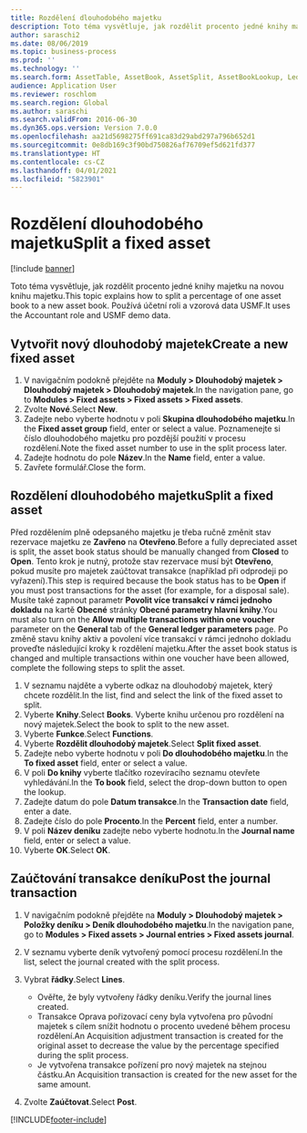 ```yaml
---
title: Rozdělení dlouhodobého majetku
description: Toto téma vysvětluje, jak rozdělit procento jedné knihy majetku na novou knihu majetku.
author: saraschi2
ms.date: 08/06/2019
ms.topic: business-process
ms.prod: ''
ms.technology: ''
ms.search.form: AssetTable, AssetBook, AssetSplit, AssetBookLookup, LedgerJournalTable, LedgerJournalTransAsset
audience: Application User
ms.reviewer: roschlom
ms.search.region: Global
ms.author: saraschi
ms.search.validFrom: 2016-06-30
ms.dyn365.ops.version: Version 7.0.0
ms.openlocfilehash: aa21d5698275ff691ca83d29abd297a796b652d1
ms.sourcegitcommit: 0e8db169c3f90bd750826af76709ef5d621fd377
ms.translationtype: HT
ms.contentlocale: cs-CZ
ms.lasthandoff: 04/01/2021
ms.locfileid: "5823901"
---
```

# <a name="split-a-fixed-asset"></a><span data-ttu-id="b876b-103">Rozdělení dlouhodobého majetku</span><span class="sxs-lookup"><span data-stu-id="b876b-103">Split a fixed asset</span></span>

[!include [banner](../../includes/banner.md)]

<span data-ttu-id="b876b-104">Toto téma vysvětluje, jak rozdělit procento jedné knihy majetku na novou knihu majetku.</span><span class="sxs-lookup"><span data-stu-id="b876b-104">This topic explains how to split a percentage of one asset book to a new asset book.</span></span> <span data-ttu-id="b876b-105">Používá účetní roli a vzorová data USMF.</span><span class="sxs-lookup"><span data-stu-id="b876b-105">It uses the Accountant role and USMF demo data.</span></span>

## <a name="create-a-new-fixed-asset"></a><span data-ttu-id="b876b-106">Vytvořit nový dlouhodobý majetek</span><span class="sxs-lookup"><span data-stu-id="b876b-106">Create a new fixed asset</span></span>

1. <span data-ttu-id="b876b-107">V navigačním podokně přejděte na **Moduly \> Dlouhodobý majetek \> Dlouhodobý majetek \> Dlouhodobý majetek**.</span><span class="sxs-lookup"><span data-stu-id="b876b-107">In the navigation pane, go to **Modules \> Fixed assets \> Fixed assets \> Fixed assets**.</span></span>
2. <span data-ttu-id="b876b-108">Zvolte **Nové**.</span><span class="sxs-lookup"><span data-stu-id="b876b-108">Select **New**.</span></span>
3. <span data-ttu-id="b876b-109">Zadejte nebo vyberte hodnotu v poli **Skupina dlouhodobého majetku**.</span><span class="sxs-lookup"><span data-stu-id="b876b-109">In the **Fixed asset group** field, enter or select a value.</span></span> <span data-ttu-id="b876b-110">Poznamenejte si číslo dlouhodobého majetku pro pozdější použití v procesu rozdělení.</span><span class="sxs-lookup"><span data-stu-id="b876b-110">Note the fixed asset number to use in the split process later.</span></span>
4. <span data-ttu-id="b876b-111">Zadejte hodnotu do pole **Název**.</span><span class="sxs-lookup"><span data-stu-id="b876b-111">In the **Name** field, enter a value.</span></span>
5. <span data-ttu-id="b876b-112">Zavřete formulář.</span><span class="sxs-lookup"><span data-stu-id="b876b-112">Close the form.</span></span>

## <a name="split-a-fixed-asset"></a><span data-ttu-id="b876b-113">Rozdělení dlouhodobého majetku</span><span class="sxs-lookup"><span data-stu-id="b876b-113">Split a fixed asset</span></span>

<span data-ttu-id="b876b-114">Před rozdělením plně odepsaného majetku je třeba ručně změnit stav rezervace majetku ze **Zavřeno** na **Otevřeno**.</span><span class="sxs-lookup"><span data-stu-id="b876b-114">Before a fully depreciated asset is split, the asset book status should be manually changed from **Closed** to **Open**.</span></span> <span data-ttu-id="b876b-115">Tento krok je nutný, protože stav rezervace musí být **Otevřeno**, pokud musíte pro majetek zaúčtovat transakce (například při odprodeji po vyřazení).</span><span class="sxs-lookup"><span data-stu-id="b876b-115">This step is required because the book status has to be **Open** if you must post transactions for the asset (for example, for a disposal sale).</span></span> <span data-ttu-id="b876b-116">Musíte také zapnout parametr **Povolit více transakcí v rámci jednoho dokladu** na kartě **Obecné** stránky **Obecné parametry hlavní knihy**.</span><span class="sxs-lookup"><span data-stu-id="b876b-116">You must also turn on the **Allow multiple transactions within one voucher** parameter on the **General** tab of the **General ledger parameters** page.</span></span> <span data-ttu-id="b876b-117">Po změně stavu knihy aktiv a povolení více transakcí v rámci jednoho dokladu proveďte následující kroky k rozdělení majetku.</span><span class="sxs-lookup"><span data-stu-id="b876b-117">After the asset book status is changed and multiple transactions within one voucher have been allowed, complete the following steps to split the asset.</span></span>

1. <span data-ttu-id="b876b-118">V seznamu najděte a vyberte odkaz na dlouhodobý majetek, který chcete rozdělit.</span><span class="sxs-lookup"><span data-stu-id="b876b-118">In the list, find and select the link of the fixed asset to split.</span></span>
2. <span data-ttu-id="b876b-119">Vyberte **Knihy**.</span><span class="sxs-lookup"><span data-stu-id="b876b-119">Select **Books**.</span></span> <span data-ttu-id="b876b-120">Vyberte knihu určenou pro rozdělení na nový majetek.</span><span class="sxs-lookup"><span data-stu-id="b876b-120">Select the book to split to the new asset.</span></span>
3. <span data-ttu-id="b876b-121">Vyberte **Funkce**.</span><span class="sxs-lookup"><span data-stu-id="b876b-121">Select **Functions**.</span></span>
4. <span data-ttu-id="b876b-122">Vyberte **Rozdělit dlouhodobý majetek**.</span><span class="sxs-lookup"><span data-stu-id="b876b-122">Select **Split fixed asset**.</span></span>
5. <span data-ttu-id="b876b-123">Zadejte nebo vyberte hodnotu v poli **Do dlouhodobého majetku**.</span><span class="sxs-lookup"><span data-stu-id="b876b-123">In the **To fixed asset** field, enter or select a value.</span></span>
6. <span data-ttu-id="b876b-124">V poli **Do knihy** vyberte tlačítko rozevíracího seznamu otevřete vyhledávání.</span><span class="sxs-lookup"><span data-stu-id="b876b-124">In the **To book** field, select the drop-down button to open the lookup.</span></span>
7. <span data-ttu-id="b876b-125">Zadejte datum do pole **Datum transakce**.</span><span class="sxs-lookup"><span data-stu-id="b876b-125">In the **Transaction date** field, enter a date.</span></span>
8. <span data-ttu-id="b876b-126">Zadejte číslo do pole **Procento**.</span><span class="sxs-lookup"><span data-stu-id="b876b-126">In the **Percent** field, enter a number.</span></span>
9. <span data-ttu-id="b876b-127">V poli **Název deníku** zadejte nebo vyberte hodnotu.</span><span class="sxs-lookup"><span data-stu-id="b876b-127">In the **Journal name** field, enter or select a value.</span></span>
10. <span data-ttu-id="b876b-128">Vyberte **OK**.</span><span class="sxs-lookup"><span data-stu-id="b876b-128">Select **OK**.</span></span>

## <a name="post-the-journal-transaction"></a><span data-ttu-id="b876b-129">Zaúčtování transakce deníku</span><span class="sxs-lookup"><span data-stu-id="b876b-129">Post the journal transaction</span></span>

1. <span data-ttu-id="b876b-130">V navigačním podokně přejděte na **Moduly \> Dlouhodobý majetek \> Položky deníku \> Deník dlouhodobého majetku**.</span><span class="sxs-lookup"><span data-stu-id="b876b-130">In the navigation pane, go to **Modules \> Fixed assets \> Journal entries \> Fixed assets journal**.</span></span>
2. <span data-ttu-id="b876b-131">V seznamu vyberte deník vytvořený pomocí procesu rozdělení.</span><span class="sxs-lookup"><span data-stu-id="b876b-131">In the list, select the journal created with the split process.</span></span>
3. <span data-ttu-id="b876b-132">Vybrat **řádky**.</span><span class="sxs-lookup"><span data-stu-id="b876b-132">Select **Lines**.</span></span>

    - <span data-ttu-id="b876b-133">Ověřte, že byly vytvořeny řádky deníku.</span><span class="sxs-lookup"><span data-stu-id="b876b-133">Verify the journal lines created.</span></span>
    - <span data-ttu-id="b876b-134">Transakce Oprava pořizovací ceny byla vytvořena pro původní majetek s cílem snížit hodnotu o procento uvedené během procesu rozdělení.</span><span class="sxs-lookup"><span data-stu-id="b876b-134">An Acquisition adjustment transaction is created for the original asset to decrease the value by the percentage specified during the split process.</span></span>
    - <span data-ttu-id="b876b-135">Je vytvořena transakce pořízení pro nový majetek na stejnou částku.</span><span class="sxs-lookup"><span data-stu-id="b876b-135">An Acquisition transaction is created for the new asset for the same amount.</span></span>

4. <span data-ttu-id="b876b-136">Zvolte **Zaúčtovat**.</span><span class="sxs-lookup"><span data-stu-id="b876b-136">Select **Post**.</span></span>


[!INCLUDE[footer-include](../../../includes/footer-banner.md)]
